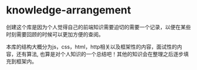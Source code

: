 # knowledge-arrangement

创建这个库是因为个人觉得自己的前端知识需要迫切的需要一个记录，以便在某些时刻需要回顾的时候可以更加方便的查阅。  
  
本库的结构大概分为js，css，html，http相关以及框架性的内容，面试性的内容，还有算法, 也算是对个人知识的一个总结吧！其他的知识会在整理之后逐步填充到框架内。